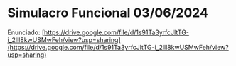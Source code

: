 # Simulacro Funcional 03/06/2024

Enunciado: [https://drive.google.com/file/d/1s91Ta3yrfcJltTG-i_2lll8kwUSMwFeh/view?usp=sharing](https://drive.google.com/file/d/1s91Ta3yrfcJltTG-i_2lll8kwUSMwFeh/view?usp=sharing)
